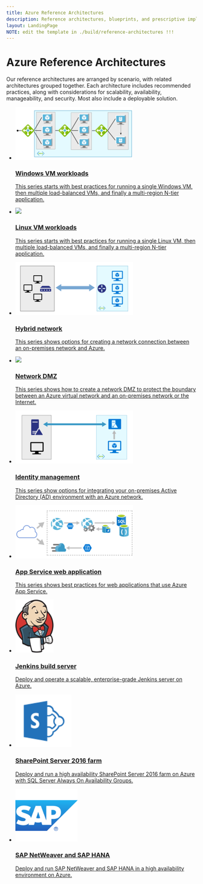 ```yaml
---
title: Azure Reference Architectures
description: Reference architectures, blueprints, and prescriptive implementation guidance for common workloads on Azure.
layout: LandingPage
NOTE: edit the template in ./build/reference-architectures !!!
---
```


# Azure Reference Architectures

Our reference architectures are arranged by scenario, with related architectures grouped together. Each architecture includes recommended practices, along with considerations for scalability, availability, manageability, and security. Most also include a deployable solution.

<section class="series">
    <ul class="panelContent">
    <!-- Windows VM workloads -->
    <li>
        <a href="./virtual-machines-windows/index.md">
            <div class="cardSize">
                <div class="cardPadding">
                    <div class="card">
                        <div class="cardImageOuter">
                            <div class="cardImage">
                                <img src="./virtual-machines-windows/images/n-tier.svg" height="140px" />
                            </div>
                        </div>
                        <div class="cardText">
                            <h3>Windows VM workloads</h3>
                            <p>This series starts with best practices for running a single Windows VM, then multiple load-balanced VMs, and finally a multi-region N-tier application.</p>
                        </div>
                    </div>
                </div>
            </div>
        </a>
    </li>
    <!-- Linux VM workloads -->
    <li>
        <a href="./virtual-machines-linux/index.md">
            <div class="cardSize">
                <div class="cardPadding">
                    <div class="card">
                        <div class="cardImageOuter">
                            <div class="cardImage">
                                <img src="./virtual-machines-linux/images/n-tier.svg" height="140px" />
                            </div>
                        </div>
                        <div class="cardText">
                            <h3>Linux VM workloads</h3>
                            <p>This series starts with best practices for running a single Linux VM, then multiple load-balanced VMs, and finally a multi-region N-tier application.</p>
                        </div>
                    </div>
                </div>
            </div>
        </a>
    </li>
    <!-- Hybrid network -->
    <li>
        <a href="./hybrid-networking/index.md">
            <div class="cardSize">
                <div class="cardPadding">
                    <div class="card">
                        <div class="cardImageOuter">
                            <div class="cardImage">
                                <img src="./hybrid-networking/images/vpn.svg" height="140px" />
                            </div>
                        </div>
                        <div class="cardText">
                            <h3>Hybrid network</h3>
                            <p>This series shows options for creating a network connection between an on-premises network and Azure.</p>
                        </div>
                    </div>
                </div>
            </div>
        </a>
    </li>
    <!-- Network DMZ -->
    <li>
        <a href="./dmz/index.md">
            <div class="cardSize">
                <div class="cardPadding">
                    <div class="card">
                        <div class="cardImageOuter">
                            <div class="cardImage">
                                <img src="./dmz/images/secure-vnet-dmz.svg" height="140px" />
                            </div>
                        </div>
                        <div class="cardText">
                            <h3>Network DMZ</h3>
                            <p>This series shows how to create a network DMZ to protect the boundary between an Azure virtual network and an on-premises network or the Internet.</p>
                        </div>
                    </div>
                </div>
            </div>
        </a>
    </li>
    <!-- Identity management -->
    <li>
        <a href="./identity/index.md">
            <div class="cardSize">
                <div class="cardPadding">
                    <div class="card">
                        <div class="cardImageOuter">
                            <div class="cardImage">
                                <img src="./identity/images/adds-extend-domain.svg" height="140px" />
                            </div>
                        </div>
                        <div class="cardText">
                            <h3>Identity management</h3>
                            <p>This series show options for integrating your on-premises Active Directory (AD) environment with an Azure network.</p>
                        </div>
                    </div>
                </div>
            </div>
        </a>
    </li>
    <!-- App Service web application -->
    <li>
        <a href="./app-service-web-app/index.md">
            <div class="cardSize">
                <div class="cardPadding">
                    <div class="card">
                        <div class="cardImageOuter">
                            <div class="cardImage">
                                <img src="./app-service-web-app/images/scalable-web-app.svg" height="140px" />
                            </div>
                        </div>
                        <div class="cardText">
                            <h3>App Service web application</h3>
                            <p>This series shows best practices for web applications that use Azure App Service.</p>
                        </div>
                    </div>
                </div>
            </div>
        </a>
    </li>
    </ul>
</section>

<ul class="panelContent cardsI">
    <!-- Jenkins build server -->
    <li>
        <a href="./jenkins/index.md">
            <div class="cardSize">
                <div class="cardPadding">
                    <div class="card">
                        <div class="cardImageOuter">
                            <div class="cardImage">
                                <img src="./jenkins/images/logo.svg" height="140px" />
                            </div>
                        </div>
                        <div class="cardText">
                            <h3>Jenkins build server</h3>
                            <p>Deploy and operate a scalable, enterprise-grade Jenkins server on Azure.</p>
                        </div>
                    </div>
                </div>
            </div>
        </a>
    </li>
    <!-- SharePoint Server 2016 farm -->
    <li>
        <a href="./sharepoint/index.md">
            <div class="cardSize">
                <div class="cardPadding">
                    <div class="card">
                        <div class="cardImageOuter">
                            <div class="cardImage">
                                <img src="./sharepoint/images/sharepoint.svg" height="140px" />
                            </div>
                        </div>
                        <div class="cardText">
                            <h3>SharePoint Server 2016 farm</h3>
                            <p>Deploy and run a high availability SharePoint Server 2016 farm on Azure with SQL Server Always On Availability Groups.</p>
                        </div>
                    </div>
                </div>
            </div>
        </a>
    </li>
    <!-- SAP NetWeaver and SAP HANA -->
    <li>
        <a href="./sap/index.md">
            <div class="cardSize">
                <div class="cardPadding">
                    <div class="card">
                        <div class="cardImageOuter">
                            <div class="cardImage">
                                <img src="./sap/images/sap.svg" height="140px" />
                            </div>
                        </div>
                        <div class="cardText">
                            <h3>SAP NetWeaver and SAP HANA</h3>
                            <p>Deploy and run SAP NetWeaver and SAP HANA in a high availability environment on Azure.</p>
                        </div>
                    </div>
                </div>
            </div>
        </a>
    </li>
</ul>